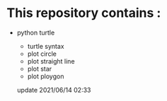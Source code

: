 This repository contains :
==============================================
* python turtle 
	- turtle syntax
	- plot circle
	- plot straight line
	- plot star
	- plot ploygon

	update 2021/06/14 02:33 